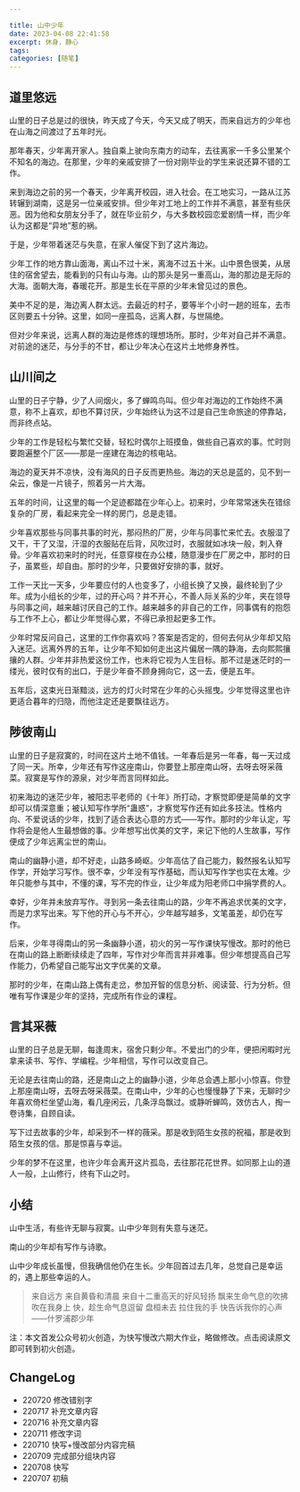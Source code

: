 ```yaml
---

title: 山中少年
date: 2023-04-08 22:41:58
excerpt: 休身，静心
tags: 
categories: [随笔] 
---
```


## 道里悠远

山里的日子总是过的很快，昨天成了今天，今天又成了明天，而来自远方的少年也在山海之间渡过了五年时光。

那年春天，少年离开家人。独自乘上驶向东南方的动车，去往离家一千多公里某个不知名的海边。在那里，少年的亲戚安排了一份对刚毕业的学生来说还算不错的工作。

​来到海边之前的另一个春天，少年离开校园，进入社会。在工地实习，一路从江苏转辗到湖南，这是另一位亲戚安排。但少年对工地上的工作并不满意，甚至有些厌恶。因为他和女朋友分手了，就在毕业前夕，与大多数校园恋爱剧情一样，而少年认为这都是“异地”惹的祸。

于是，少年带着迷茫与失意，在家人催促下到了这片海边。

少年工作的地方靠山面海，离山不过十米，离海不过五十米。山中景色很美，从居住的宿舍望去，能看到的只有山与海。山的那头是另一重高山，海的那边是无际的大海。面朝大海，春暖花开。那是生长在平原的少年未曾见过的景色。

美中不足的是，海边离人群太远。去最近的村子，要等半个小时一趟的班车，去市区则要五十分钟。这里，如同一座孤岛，远离人群，与世隔绝。

但对少年来说，远离人群的海边是修炼的理想场所。那时，少年对自己并不满意。对前途的迷茫，与分手的不甘，都让少年决心在这片土地修身养性。

## 山川间之

山里的日子宁静，少了人间烟火，多了蝉鸣鸟叫。但少年对海边的工作始终不满意，称不上喜欢，却也不算讨厌，少年始终认为这不过是自己生命旅途的停靠站，而非终点站。

少年的工作是轻松与繁忙交替，轻松时偶尔上班摸鱼，做些自己喜欢的事。忙时则要跑遍整个厂区——那是一座建在海边的核电站。

海边的夏天并不凉快，没有海风的日子反而更热些。海边的天总是蓝的，见不到一朵云，像是一片镜子，照着另一片大海。

五年的时间，让这里的每一个足迹都踏在少年心上。初来时，少年常常迷失在错综复杂的厂房，看起来完全一样的房门，总是走错。

少年喜欢那些与同事共事的时光，那闷热的厂房，少年与同事忙来忙去。衣服湿了又干，干了又湿，汗湿的衣服贴在后背，风吹过时，衣服就如冰块一般，刺入脊骨。少年喜欢初来时的时光，任意穿梭在办公楼，随意漫步在厂房之中，那时的日子，虽累些，却自由。那时的少年，只要做好安排的事，就好。

工作一天比一天多，少年要应付的人也变多了，小组长换了又换，最终轮到了少年。成为小组长的少年，过的开心吗？并不开心，不善人际关系的少年，夹在领导与同事之间，越来越讨厌自己的工作。越来越多的非自己的工作，同事偶有的抱怨与工作不上心，都让少年觉得心累，不得已承担起更多工作。

少年时常反问自己，这里的工作你喜欢吗？答案是否定的，但何去何从少年却又陷入迷茫。远离外界的五年，让少年不知如何走出这片偏居一隅的静海，去向熙熙攘攘的人群。少年并非热爱这份工作，也未将它视为人生目标。那不过是迷茫时的一缕光，彼时仅有的出口，于是少年奋不顾身拥向它，这一去，便是五年。

五年后，这束光日渐黯淡，远方的灯火时常在少年的心头摇曳。少年觉得这里也许更适合暮年的归隐，而他注定还是要飘往远方。

## 陟彼南山

山里的日子是寂寞的，时间在这片土地不值钱。一年春后是另一年春，每一天过成了同一天。所幸，少年还有写作这座南山，你要登上那座南山呀，去呀去呀采薇菜。寂寞是写作的源泉，对少年而言同样如此。

初来海边的迷茫少年，被阳志平老师的《十年》所打动，才察觉即便是简单的文字却可以情深意重；被认知写作学所“蛊惑”，才察觉写作还有如此多技法。性格内向、不爱说话的少年，找到了适合表达心意的方式——写作。那时的少年认定，写作将会是他人生最想做的事。少年想写出优美的文字，来记下他的人生故事，写作便成了少年远离尘世的南山。

南山的幽静小道，却不好走，山路多崎岖。少年高估了自己能力，毅然报名认知写作学，开始学习写作。很不幸，少年没有写作基础，而认知写作学也实在太难。少年只能参与其中，不懂的课，写不完的作业，让少年成为阳老师口中捐学费的人。

幸好，少年并未放弃写作。寻到另一条去往南山的路，少年不再追求优美的文字，而是力求写出来。写下他的开心与不开心，少年越写越多，文笔虽差，却仍在写作。

后来，少年寻得南山的另一条幽静小道，初火的另一写作课快写慢改。那时的他已在南山的路上断断续续走了四年，写作对少年而言并非难事。但少年想提高自己写作能力，仍希望自己能写出文字优美的文章。

那时的少年，在南山路上偶有走岔，参加开智的信息分析、阅读营、行为分析。但唯有写作课是少年的坚持，完成所有作业的课程。

## 言其采薇

山里的日子总是无聊，每逢周末，宿舍只剩少年。不爱出门的少年，便把闲暇时光拿来读书、写作、学编程。少年相信，写作可以改变自己。

无论是去往南山的路，还是南山之上的幽静小道，少年总会遇上那小小惊喜。你登上那座南山呀，去呀去呀采薇菜。在南山中，少年的心也慢慢静了下来，无聊时少年喜欢倚栏坐望山海，看几座闲云，几条浮岛飘过。或静听蝉鸣，效仿古人，掏一卷诗集，自顾自读。

写下过去故事的少年，却采到不一样的薇采。那是收到陌生女孩的祝福，那是收到陌生女孩的信。那是惊喜与幸运。

少年的梦不在这里，也许少年会离开这片孤岛，去往那花花世界。如同那上山的道人一般，上山修行，终有下山之时。

## 小结

 山中生活，有些许无聊与寂寞。山中少年则有失意与迷茫。

 南山的少年却有写作与诗歌。

 山中少年成长虽慢，但我确信他仍在生长。少年回首过去几年，总觉自己是幸运的，遇上那些幸运的人。

> 来自远方
> 来自黄昏和清晨
> 来自十二重高天的好风轻扬
> 飘来生命气息的吹拂
> 吹在我身上
> 快，趁生命气息逗留
> 盘桓未去
> 拉住我的手
> 快告诉我你的心声
> ——什罗浦郡少年

注：本文首发公众号初火创造，为快写慢改六期大作业，略做修改。点击阅读原文即可转到初火创造。

## ChangeLog

- 220720 修改错别字
- 220717 补充文章内容
- 220716 补充文章内容
- 220711 修改字词
- 220710 快写+慢改部分内容完稿
- 220709 完成部分组块内容
- 220708 快写
- 220707 初稿
